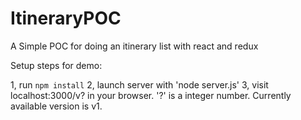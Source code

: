 # ItineraryPOC
A Simple POC for doing an itinerary list with react and redux

Setup steps for demo:

1, run `npm install`
2, launch server with 'node server.js'
3, visit localhost:3000/v? in your browser. '?' is a integer number. Currently available version is v1.
